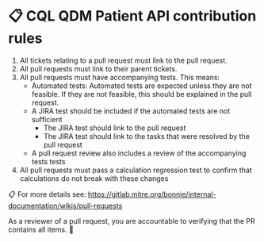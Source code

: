 # :clipboard: CQL QDM Patient API contribution rules
1. All tickets relating to a pull request must link to the pull request.
2. All pull requests must link to their parent tickets.
3. All pull requests must have accompanying tests. This means:
    * Automated tests: Automated tests are expected unless they are not feasible. If they are not feasible, this should be explained in the pull request.
    * A JIRA test should be included if the automated tests are not sufficient
        - The JIRA test should link to the pull request
        - The JIRA test should link to the tasks that were resolved by the pull request
    * A pull request review also includes a review of the accompanying tests tests
4. All pull requests must pass a calculation regression test to confirm that calculations do not break with these changes

:clipboard: For more details see: https://gitlab.mitre.org/bonnie/internal-documentation/wikis/pull-requests

As a reviewer of a pull request, you are accountable to verifying that the PR contains all items. :punch:
